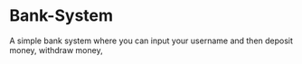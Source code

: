 # Bank-System
A simple bank system where you can input your username and then deposit money, withdraw money, 
